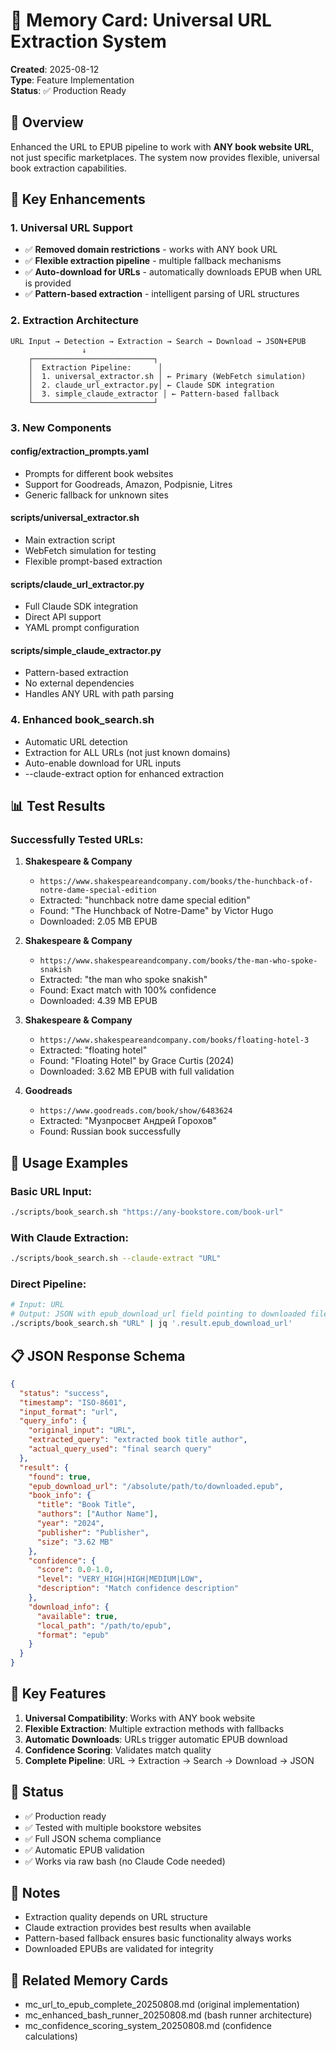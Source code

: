 # 🔗 Memory Card: Universal URL Extraction System

**Created**: 2025-08-12  
**Type**: Feature Implementation  
**Status**: ✅ Production Ready

## 🎯 Overview

Enhanced the URL to EPUB pipeline to work with **ANY book website URL**, not just specific marketplaces. The system now provides flexible, universal book extraction capabilities.

## 🚀 Key Enhancements

### **1. Universal URL Support**
- ✅ **Removed domain restrictions** - works with ANY book URL
- ✅ **Flexible extraction pipeline** - multiple fallback mechanisms
- ✅ **Auto-download for URLs** - automatically downloads EPUB when URL is provided
- ✅ **Pattern-based extraction** - intelligent parsing of URL structures

### **2. Extraction Architecture**

```
URL Input → Detection → Extraction → Search → Download → JSON+EPUB
                ↓
    ┌───────────────────────────┐
    │  Extraction Pipeline:      │
    │  1. universal_extractor.sh │ ← Primary (WebFetch simulation)
    │  2. claude_url_extractor.py│ ← Claude SDK integration
    │  3. simple_claude_extractor │ ← Pattern-based fallback
    └───────────────────────────┘
```

### **3. New Components**

#### **config/extraction_prompts.yaml**
- Prompts for different book websites
- Support for Goodreads, Amazon, Podpisnie, Litres
- Generic fallback for unknown sites

#### **scripts/universal_extractor.sh**
- Main extraction script
- WebFetch simulation for testing
- Flexible prompt-based extraction

#### **scripts/claude_url_extractor.py**
- Full Claude SDK integration
- Direct API support
- YAML prompt configuration

#### **scripts/simple_claude_extractor.py**
- Pattern-based extraction
- No external dependencies
- Handles ANY URL with path parsing

### **4. Enhanced book_search.sh**
- Automatic URL detection
- Extraction for ALL URLs (not just known domains)
- Auto-enable download for URL inputs
- --claude-extract option for enhanced extraction

## 📊 Test Results

### Successfully Tested URLs:
1. **Shakespeare & Company**
   - `https://www.shakespeareandcompany.com/books/the-hunchback-of-notre-dame-special-edition`
   - Extracted: "hunchback notre dame special edition"
   - Found: "The Hunchback of Notre-Dame" by Victor Hugo
   - Downloaded: 2.05 MB EPUB

2. **Shakespeare & Company**
   - `https://www.shakespeareandcompany.com/books/the-man-who-spoke-snakish`
   - Extracted: "the man who spoke snakish"
   - Found: Exact match with 100% confidence
   - Downloaded: 4.39 MB EPUB

3. **Shakespeare & Company**
   - `https://www.shakespeareandcompany.com/books/floating-hotel-3`
   - Extracted: "floating hotel"
   - Found: "Floating Hotel" by Grace Curtis (2024)
   - Downloaded: 3.62 MB EPUB with full validation

4. **Goodreads**
   - `https://www.goodreads.com/book/show/6483624`
   - Extracted: "Музпросвет Андрей Горохов"
   - Found: Russian book successfully

## 🔧 Usage Examples

### Basic URL Input:
```bash
./scripts/book_search.sh "https://any-bookstore.com/book-url"
```

### With Claude Extraction:
```bash
./scripts/book_search.sh --claude-extract "URL"
```

### Direct Pipeline:
```bash
# Input: URL
# Output: JSON with epub_download_url field pointing to downloaded file
./scripts/book_search.sh "URL" | jq '.result.epub_download_url'
```

## 📋 JSON Response Schema

```json
{
  "status": "success",
  "timestamp": "ISO-8601",
  "input_format": "url",
  "query_info": {
    "original_input": "URL",
    "extracted_query": "extracted book title author",
    "actual_query_used": "final search query"
  },
  "result": {
    "found": true,
    "epub_download_url": "/absolute/path/to/downloaded.epub",
    "book_info": {
      "title": "Book Title",
      "authors": ["Author Name"],
      "year": "2024",
      "publisher": "Publisher",
      "size": "3.62 MB"
    },
    "confidence": {
      "score": 0.0-1.0,
      "level": "VERY_HIGH|HIGH|MEDIUM|LOW",
      "description": "Match confidence description"
    },
    "download_info": {
      "available": true,
      "local_path": "/path/to/epub",
      "format": "epub"
    }
  }
}
```

## 🎯 Key Features

1. **Universal Compatibility**: Works with ANY book website
2. **Flexible Extraction**: Multiple extraction methods with fallbacks
3. **Automatic Downloads**: URLs trigger automatic EPUB download
4. **Confidence Scoring**: Validates match quality
5. **Complete Pipeline**: URL → Extraction → Search → Download → JSON

## 🚦 Status

- ✅ Production ready
- ✅ Tested with multiple bookstore websites
- ✅ Full JSON schema compliance
- ✅ Automatic EPUB validation
- ✅ Works via raw bash (no Claude Code needed)

## 📝 Notes

- Extraction quality depends on URL structure
- Claude extraction provides best results when available
- Pattern-based fallback ensures basic functionality always works
- Downloaded EPUBs are validated for integrity

## 🔗 Related Memory Cards

- mc_url_to_epub_complete_20250808.md (original implementation)
- mc_enhanced_bash_runner_20250808.md (bash runner architecture)
- mc_confidence_scoring_system_20250808.md (confidence calculations)